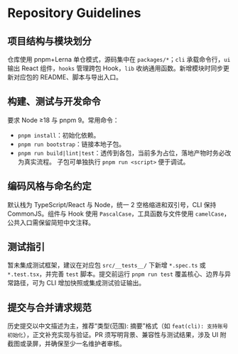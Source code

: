 # Repository Guidelines

## 项目结构与模块划分
仓库使用 pnpm+Lerna 单仓模式，源码集中在 `packages/*`；`cli` 承载命令行，`ui` 输出 React 组件，`hooks` 管理跨包 Hook，`lib` 收纳通用函数。新增模块时同步更新对应包的 README、脚本与导出入口。

## 构建、测试与开发命令
要求 Node ≥18 与 pnpm 9。常用命令：
- `pnpm install`：初始化依赖。
- `pnpm run bootstrap`：链接本地子包。
- `pnpm run build|lint|test`：透传到各包，当前多为占位，落地产物时务必改为真实流程。
子包可单独执行 `pnpm run <script>` 便于调试。

## 编码风格与命名约定
默认栈为 TypeScript/React 与 Node，统一 2 空格缩进和双引号，CLI 保持 CommonJS。组件与 Hook 使用 `PascalCase`，工具函数与文件使用 `camelCase`，公共入口需保留简短中文注释。

## 测试指引
暂未集成测试框架，建议在对应包 `src/__tests__/` 下新增 `*.spec.ts` 或 `*.test.tsx`，并完善 `test` 脚本。提交前运行 `pnpm run test` 覆盖核心、边界与异常路径，可为 CLI 增加快照或集成测试验证输出。

## 提交与合并请求规范
历史提交以中文描述为主，推荐“类型(范围): 摘要”格式（如 `feat(cli): 支持账号初始化`），正文补充实现与验证。PR 须写明背景、兼容性与测试结果，涉及 UI 附截图或录屏，并确保至少一名维护者审核。
